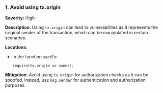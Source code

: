 ### 1. **Avoid using tx.origin**

**Severity:**
High

**Description:**
Using `tx.origin` can lead to vulnerabilities as it represents the original sender of the transaction, which can be manipulated in certain scenarios.

**Locations:**

- In the function `sendTo`:
  ```solidity
  require(tx.origin == owner);
  ```

**Mitigation:**
Avoid using `tx.origin` for authorization checks as it can be spoofed. Instead, use `msg.sender` for authentication and authorization purposes.